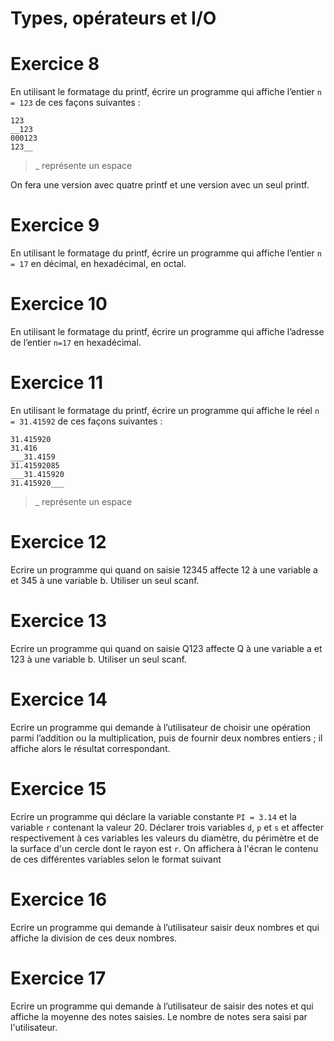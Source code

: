 # Types, opérateurs et I/O

# Exercice 8

En utilisant le formatage du printf, écrire un programme qui affiche l’entier ```n = 123``` de ces façons suivantes :

```
123
__123
000123
123__
```

> _ représente un espace

On fera une version avec quatre printf et une version avec un seul printf.

# Exercice 9

En utilisant le formatage du printf, écrire un programme qui affiche l’entier ```n = 17``` en décimal, en hexadécimal, en octal.

# Exercice 10

En utilisant le formatage du printf, écrire un programme qui affiche l’adresse de l’entier ```n=17``` en hexadécimal.

# Exercice 11

En utilisant le formatage du printf, écrire un programme qui affiche le réel ```n = 31.41592``` de ces façons suivantes :

```
31.415920
31.416
___31.4159
31.41592085
___31.415920
31.415920___
```

> _ représente un espace

# Exercice 12

Ecrire un programme qui quand on saisie 12345 affecte 12 à une variable a et 345 à une variable b. Utiliser un seul scanf.

# Exercice 13

Ecrire un programme qui quand on saisie Q123 affecte Q à une variable a et 123 à une variable b. Utiliser un seul scanf.

# Exercice 14

Ecrire un programme qui demande à l’utilisateur de choisir une opération parmi l’addition ou la multiplication, puis de fournir deux nombres entiers ; il affiche alors le résultat correspondant.

# Exercice 15

Ecrire un programme qui déclare la variable constante ```PI = 3.14``` et la variable ```r``` contenant la valeur 20. Déclarer trois variables ```d```, ```p``` et ```s``` et affecter respectivement à ces variables les valeurs du diamètre, du périmètre et de la surface d'un cercle dont le rayon est ```r```. On affichera à l'écran le contenu de ces différentes variables selon le format suivant

# Exercice 16

Ecrire un programme qui demande à l’utilisateur saisir deux nombres et qui affiche la division de ces deux nombres.

# Exercice 17 

Ecrire un programme qui demande à l’utilisateur de saisir des notes et qui affiche la moyenne des notes saisies. Le nombre de notes sera saisi par l'utilisateur.